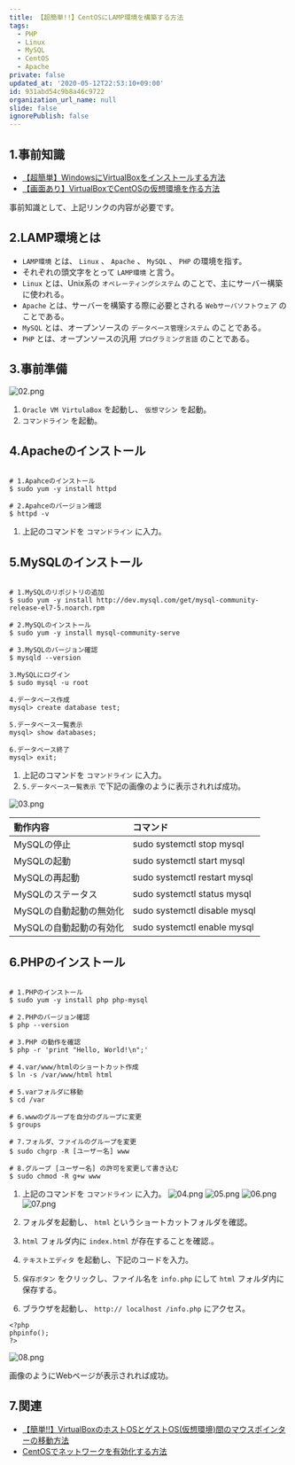 ```yaml
---
title: 【超簡単!!】CentOSにLAMP環境を構築する方法
tags:
  - PHP
  - Linux
  - MySQL
  - CentOS
  - Apache
private: false
updated_at: '2020-05-12T22:53:10+09:00'
id: 931abd54c9b8a46c9722
organization_url_name: null
slide: false
ignorePublish: false
---
```

## 1.事前知識
- [【超簡単】WindowsにVirtualBoxをインストールする方法](https://qiita.com/ryome/items/519fd7e50fb0b951fd7f)
- [【画面あり】VirtualBoxでCentOSの仮想環境を作る方法](https://qiita.com/ryome/items/e55caf5bed345f95451d)

事前知識として、上記リンクの内容が必要です。

## 2.LAMP環境とは
- `LAMP環境` とは、 `Linux` 、 `Apache` 、 `MySQL` 、 `PHP` の環境を指す。
- それぞれの頭文字をとって `LAMP環境` と言う。
- `Linux` とは、Unix系の `オペレーティングシステム` のことで、主にサーバー構築に使われる。
- `Apache` とは、サーバーを構築する際に必要とされる `Webサーバソフトウェア` のことである。
- `MySQL` とは、オープンソースの `データベース管理システム` のことである。
- `PHP` とは、オープンソースの汎用 `プログラミング言語` のことである。

## 3.事前準備
![02.png](https://qiita-image-store.s3.ap-northeast-1.amazonaws.com/0/449867/3fe81c95-8f66-2211-9654-9f3a0c67e753.png)

1. `Oracle VM VirtulaBox` を起動し、 `仮想マシン` を起動。
2. `コマンドライン` を起動。


## 4.Apacheのインストール

```bash:Apacheのインストールコマンド

# 1.Apahceのインストール
$ sudo yum -y install httpd

# 2.Apahceのバージョン確認
$ httpd -v
```

1. 上記のコマンドを `コマンドライン` に入力。

## 5.MySQLのインストール

```bash:MySQLのインストールコマンド

# 1.MySQLのリポジトリの追加
$ sudo yum -y install http://dev.mysql.com/get/mysql-community-release-el7-5.noarch.rpm

# 2.MySQLのインストール
$ sudo yum -y install mysql-community-serve

# 3.MySQLのバージョン確認
$ mysqld --version

3.MySQLにログイン
$ sudo mysql -u root

4.データベース作成
mysql> create database test;

5.データベース一覧表示
mysql> show databases;

6.データベース終了
mysql> exit;
```

1. 上記のコマンドを `コマンドライン` に入力。
2. `5.データベース一覧表示` で下記の画像のように表示されれば成功。

![03.png](https://qiita-image-store.s3.ap-northeast-1.amazonaws.com/0/449867/180173d1-4e54-4f6e-6c57-8a9120b7eb03.png)


|動作内容|コマンド|
|:------------------------|:------------------------------------------|
| MySQLの停止                 | sudo systemctl stop mysql   |
| MySQLの起動               | sudo systemctl start mysql|
| MySQLの再起動                | sudo systemctl restart mysql|
| MySQLのステータス               | sudo systemctl status mysql|
| MySQLの自動起動の無効化    | sudo systemctl disable mysql|
| MySQLの自動起動の有効化          | sudo systemctl enable mysql|

## 6.PHPのインストール

```bash:PHPのインストールコマンド

# 1.PHPのインストール
$ sudo yum -y install php php-mysql

# 2.PHPのバージョン確認
$ php --version

# 3.PHP の動作を確認
$ php -r 'print "Hello, World!\n";'

# 4.var/www/htmlのショートカット作成
$ ln -s /var/www/html html

# 5.varフォルダに移動
$ cd /var

# 6.wwwのグループを自分のグループに変更
$ groups

# 7.フォルダ、ファイルのグループを変更
$ sudo chgrp -R [ユーザー名] www

# 8.グループ [ユーザー名] の許可を変更して書き込む
$ sudo chmod -R g+w www
```

1. 上記のコマンドを `コマンドライン` に入力。
![04.png](https://qiita-image-store.s3.ap-northeast-1.amazonaws.com/0/449867/5ca138af-a674-2696-dec0-8a746119465d.png)
![05.png](https://qiita-image-store.s3.ap-northeast-1.amazonaws.com/0/449867/b7d3a552-fd60-dd68-6e59-8e6afebac352.png)
![06.png](https://qiita-image-store.s3.ap-northeast-1.amazonaws.com/0/449867/242d0d0c-8ddb-c5d2-de6c-105e5c0f0fb8.png)
![07.png](https://qiita-image-store.s3.ap-northeast-1.amazonaws.com/0/449867/0d19a170-08a3-60b7-2ae3-e6f5a64c16ab.png)

2. フォルダを起動し、 `html` というショートカットフォルダを確認。
3. `html` フォルダ内に `index.html` が存在することを確認.。
4. `テキストエディタ` を起動し、下記のコードを入力。
5. `保存ボタン` をクリックし、ファイル名を `info.php` にして `html` フォルダ内に保存する。
6. ブラウザを起動し、 `http:// localhost /info.php` にアクセス。

```php:info.php
<?php
phpinfo();
?>
```

![08.png](https://qiita-image-store.s3.ap-northeast-1.amazonaws.com/0/449867/8529b4dd-12ed-2167-07e5-26891ec545d4.png)

画像のようにWebページが表示されれば成功。

## 7.関連
- [【簡単!!】VirtualBoxのホストOSとゲストOS(仮想環境)間のマウスポインターの移動方法](https://qiita.com/ryome/items/07a908bbbad27d35cd2e)
- [CentOSでネットワークを有効化する方法](https://qiita.com/ryome/items/781e0cdcf8221ea80f85)







